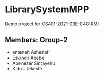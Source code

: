 # LibrarySystemMPP
Demo  project for CS401-2021-03E-04C(RM)

## Members: Group-2
- anteneh Ashenafi
- Eskindir Abebe
- Abenezer Sintayehu
- Kidus Tekeste
